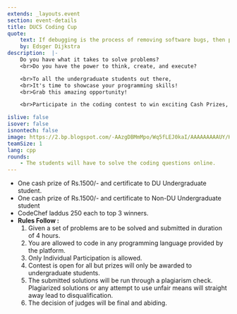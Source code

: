 ```yaml
---
extends: _layouts.event
section: event-details
title: DUCS Coding Cup
quote:
    text: If debugging is the process of removing software bugs, then programming must be the process of putting them in.
    by: Edsger Dijkstra
description:  |-
    Do you have what it takes to solve problems?
    <br>Do you have the power to think, create, and execute?

    <br>To all the undergraduate students out there,
    <br>It's time to showcase your programming skills!
    <br>Grab this amazing opportunity!

    <br>Participate in the coding contest to win exciting Cash Prizes, CodeChef laddus and Certificates! 💰

islive: false
isover: false
isnontech: false
image: https://2.bp.blogspot.com/-AAzgDBMmMpo/Wq5fLEJ0kaI/AAAAAAAAAUY/HKkexnGE8JEosnF3aFJ2Djqt4Y8Xo_irwCLcBGAs/s1600/coding-cup.png
teamSize: 1
lang: cpp
rounds:
    - The students will have to solve the coding questions online.
---
```

- One cash prize of Rs.1500/- and certificate to DU Undergraduate student.
- One cash prize of Rs.1500/- and certificate to Non-DU Undergraduate student
- CodeChef laddus 250 each to top 3 winners.
- **Rules Follow :**
    1. Given a set of problems are to be solved and submitted in duration of 4 hours.
    2. You are allowed to code in any programming language provided by the platform.
    3. Only Individual Participation is allowed.
    4. Contest is open for all but prizes will only be awarded to undergraduate students.
    5. The submitted solutions will be run through a plagiarism check. Plagiarized solutions or any attempt to use unfair means will straight away lead to disqualification.
    6. The decision of judges will be final and abiding.

